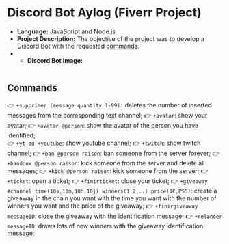 # Discord Bot Aylog (Fiverr Project)

* **Language:** JavaScript and Node.js
* **Project Description:** The objective of the project was to develop a Discord Bot with the requested [commands](/commands).
* * **Discord Bot Image:**
> <img src="">

## Commands
👉 `+supprimer (message quantity 1-99):` deletes the number of inserted messages from the corresponding text channel;
👉 `+avatar`: show your avatar;
👉 `+avatar @person`: show the avatar of the person you have identified;  
👉 `+yt ou +youtube`: show youtube channel; 
👉 `+twitch`:  show twitch channel;
👉 `+ban @person raison`: ban someone from the server forever; 
👉 `+bandoux @person raison`: kick someone from the server and delete all messages;
👉 `+kick @person raison`: kick someone from the server;
👉 `+ticket`: open a ticket;
👉 `+finirticket`: close your ticket;
👉 `+giveaway #channel time(10s,10m,10h,10j) winners(1,2,..) price(1€,PS5)`: create a giveaway in the chain you want with the time you want with the number of winners you want and the price of the giveaway;
👉 `+finirgiveaway messageID`: close the giveaway with the identification message;
👉 `+relancer messageID`: draws lots of new winners with the giveaway identification message;
 
